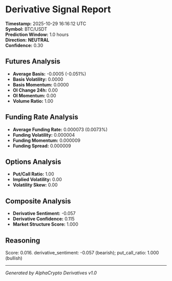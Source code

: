 # Derivative Signal Report

**Timestamp:** 2025-10-29 16:16:12 UTC  
**Symbol:** BTC/USDT  
**Prediction Window:** 1.0 hours  
**Direction:** **NEUTRAL**  
**Confidence:** 0.30

## Futures Analysis
- **Average Basis:** -0.0005 (-0.051%)
- **Basis Volatility:** 0.0000
- **Basis Momentum:** 0.0000
- **OI Change 24h:** 0.00
- **OI Momentum:** 0.00
- **Volume Ratio:** 1.00

## Funding Rate Analysis
- **Average Funding Rate:** 0.000073 (0.0073%)
- **Funding Volatility:** 0.000004
- **Funding Momentum:** 0.000009
- **Funding Spread:** 0.000009

## Options Analysis
- **Put/Call Ratio:** 1.00
- **Implied Volatility:** 0.00
- **Volatility Skew:** 0.00

## Composite Analysis
- **Derivative Sentiment:** -0.057
- **Derivative Confidence:** 0.115
- **Market Structure Score:** 1.000

## Reasoning
Score: 0.016. derivative_sentiment: -0.057 (bearish); put_call_ratio: 1.000 (bullish)

---
*Generated by AlphaCrypto Derivatives v1.0*
